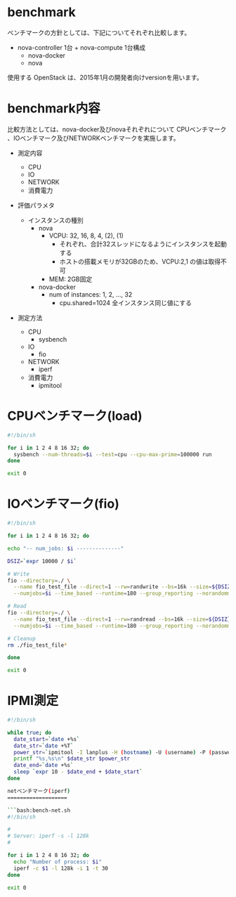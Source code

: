 benchmark
=========

ベンチマークの方針としては、下記についてそれぞれ比較します。

- nova-controller 1台 + nova-compute 1台構成
  - nova-docker
  - nova

使用する OpenStack は、2015年1月の開発者向けversionを用います。

benchmark内容
=============
比較方法としては、nova-docker及びnovaそれぞれについて CPUベンチマーク
、IOベンチマーク及びNETWORKベンチマークを実施します。

- 測定内容
  - CPU
  - IO
  - NETWORK
  - 消費電力

- 評価パラメタ
  - インスタンスの種別
    - nova
      - VCPU: 32, 16, 8, 4, (2), (1)
        - それぞれ、合計32スレッドになるようにインスタンスを起動する
        - ホストの搭載メモリが32GBのため、VCPU:2,1 の値は取得不可
      - MEM: 2GB固定
    - nova-docker
      - num of instances: 1, 2, ..., 32
        - cpu.shared=1024 全インスタンス同じ値にする

- 測定方法
  - CPU
    - sysbench
  - IO
    - fio
  - NETWORK
    - iperf
  - 消費電力
    - ipmitool

CPUベンチマーク(load)
=====================

```bash:bench-cpu.sh
#!/bin/sh

for i in 1 2 4 8 16 32; do
  sysbench --num-threads=$i --test=cpu --cpu-max-prime=100000 run
done

exit 0
```

IOベンチマーク(fio)
===================

```bash:bench-io.sh
#!/bin/sh

for i in 1 2 4 8 16 32; do

echo "-- num_jobs: $i --------------"

DSIZ=`expr 10000 / $i`

# Write
fio --directory=./ \
  --name fio_test_file --direct=1 --rw=randwrite --bs=16k --size=${DSIZ}M  \
  --numjobs=$i --time_based --runtime=180 --group_reporting --norandommap

# Read
fio --directory=./ \
  --name fio_test_file --direct=1 --rw=randread --bs=16k --size=${DSIZ}M  \
  --numjobs=$i --time_based --runtime=180 --group_reporting --norandommap 

# Cleanup
rm ./fio_test_file*

done

exit 0
```

IPMI測定
========

```bash:power-measure.sh
#!/bin/sh

while true; do
  date_start=`date +%s`
  date_str=`date +%T`
  power_str=`ipmitool -I lanplus -H (hostname) -U (username) -P (password) sdr | grep Power | awk '{print $5}'`
  printf "%s,%s\n" $date_str $power_str
  date_end=`date +%s`
  sleep `expr 10 - $date_end + $date_start`
done

netベンチマーク(iperf)
===================

```bash:bench-net.sh
#!/bin/sh

#
# Server: iperf -s -l 128k
#

for i in 1 2 4 8 16 32; do
  echo "Number of process: $i"
  iperf -c $1 -l 128k -i 1 -t 30
done

exit 0
```
